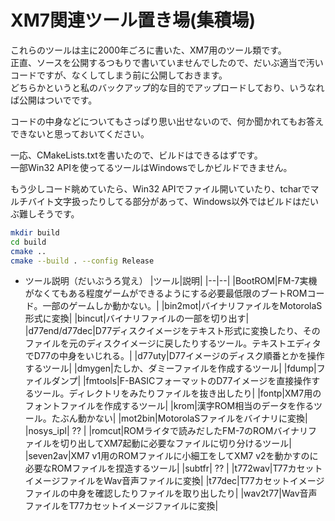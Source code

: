 # XM7関連ツール置き場(集積場)  

これらのツールは主に2000年ごろに書いた、XM7用のツール類です。  
正直、ソースを公開するつもりで書いていませんでしたので、だいぶ適当で汚いコードですが、なくしてしまう前に公開しておきます。  
どちらかというと私のバックアップ的な目的でアップロードしており、いうなれば公開はついでです。  

コードの中身などについてもさっぱり思い出せないので、何か聞かれてもお答えできないと思っておいてください。  

一応、CMakeLists.txtを書いたので、ビルドはできるはずです。  
一部Win32 APIを使ってるツールはWindowsでしかビルドできません。  

もう少しコード眺めていたら、Win32 APIでファイル開いていたり、tcharでマルチバイト文字扱ったりしてる部分があって、Windows以外ではビルドはだいぶ難しそうです。  

```sh
mkdir build
cd build
cmake ..
cmake --build . --config Release
```

- ツール説明（だいぶうろ覚え）
|ツール|説明|
|--|--|
|BootROM|FM-7実機がなくてもある程度ゲームができるようにする必要最低限のブートROMコード。一部のゲームしか動かない。|
|bin2mot|バイナリファイルをMotorolaS形式に変換|
|bincut|バイナリファイルの一部を切り出す|
|d77end/d77dec|D77ディスクイメージをテキスト形式に変換したり、そのファイルを元のディスクイメージに戻したりするツール。テキストエディタでD77の中身をいじれる。|
|d77uty|D77イメージのディスク順番とかを操作するツール|
|dmygen|たしか、ダミーファイルを作成するツール|
|fdump|ファイルダンプ|
|fmtools|F-BASICフォーマットのD77イメージを直接操作するツール。ディレクトリをみたりファイルを抜き出したり|
|fontp|XM7用のフォントファイルを作成するツール|
|krom|漢字ROM相当のデータを作るツール。たぶん動かない|
|mot2bin|MotorolaSファイルをバイナリに変換|
|nosys_ipl| ?? |
|romcut|ROMライタで読みだしたFM-7のROMバイナリファイルを切り出してXM7起動に必要なファイルに切り分けるツール|
|seven2av|XM7 v1用のROMファイルに小細工をしてXM7 v2を動かすのに必要なROMファイルを捏造するツール|
|subtfr| ?? |
|t772wav|T77カセットイメージファイルをWav音声ファイルに変換|
|t77dec|T77カセットイメージファイルの中身を確認したりファイルを取り出したり|
|wav2t77|Wav音声ファイルをT77カセットイメージファイルに変換|


